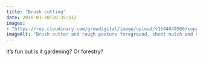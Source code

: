 ```yaml
---
title: "Brush cutting"
date: 2018-01-30T20:35:51Z
images: 
- "https://res.cloudinary.com/growdigital/image/upload/v1544049560/coppice-brushcutter-39091697115.jpg"
imageAlt: "Brush cutter and rough pasture foreground, sheet mulch and coppice background, trees on horizon"
---
```


It’s fun but is it gardening? Or forestry?
